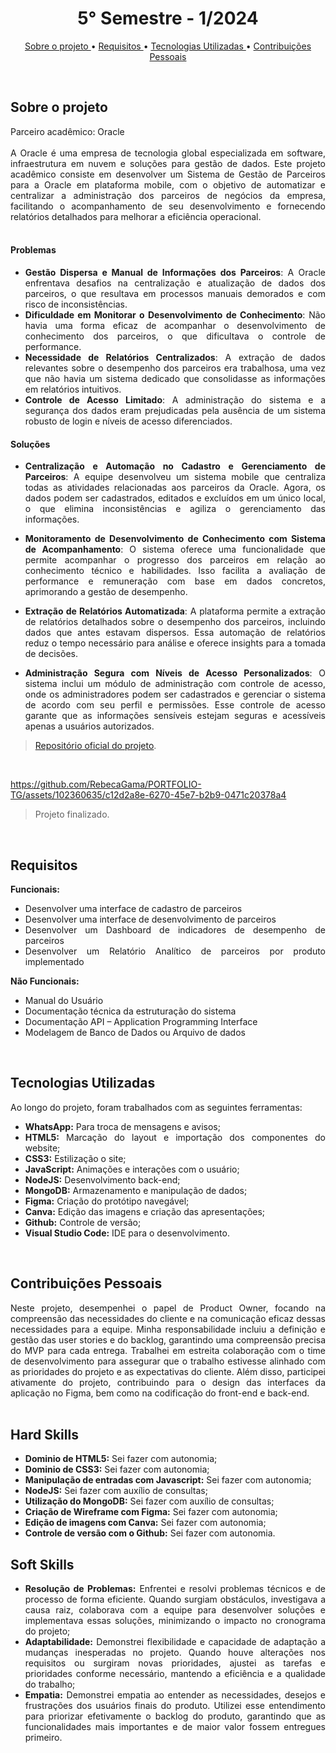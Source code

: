 <h1 align="center"> 5° Semestre - 1/2024 </h1>
<p align="center">
  <a href ="#sobre-o-projeto"> Sobre o projeto  </a>  • 
  <a href ="#requisitos"> Requisitos </a>  • 
  <a href ="#tecnologias-utilizadas"> Tecnologias Utilizadas </a>  •
  <a href ="#contribuições-pessoais"> Contribuições Pessoais </a>  
</p>
<br>

## Sobre o projeto 

<div align="justify">
  Parceiro acadêmico: Oracle
  <br><br>
  A Oracle é uma empresa de tecnologia global especializada em software, infraestrutura em nuvem e soluções para gestão de dados. Este projeto acadêmico consiste em desenvolver um Sistema de Gestão de Parceiros para a Oracle em plataforma mobile, com o objetivo de automatizar e centralizar a administração dos parceiros de negócios da empresa, facilitando o acompanhamento de seu desenvolvimento e fornecendo relatórios detalhados para melhorar a eficiência operacional.
  
<div><br>

#### Problemas

- **Gestão Dispersa e Manual de Informações dos Parceiros**: A Oracle enfrentava desafios na centralização e atualização de dados dos parceiros, o que resultava em processos manuais demorados e com risco de inconsistências.
- **Dificuldade em Monitorar o Desenvolvimento de Conhecimento**: Não havia uma forma eficaz de acompanhar o desenvolvimento de conhecimento dos parceiros, o que dificultava o controle de performance.
- **Necessidade de Relatórios Centralizados**: A extração de dados relevantes sobre o desempenho dos parceiros era trabalhosa, uma vez que não havia um sistema dedicado que consolidasse as informações em relatórios intuitivos.
- **Controle de Acesso Limitado**: A administração do sistema e a segurança dos dados eram prejudicadas pela ausência de um sistema robusto de login e níveis de acesso diferenciados.

#### Soluções

- **Centralização e Automação no Cadastro e Gerenciamento de Parceiros**: A equipe desenvolveu um sistema mobile que centraliza todas as atividades relacionadas aos parceiros da Oracle. Agora, os dados podem ser cadastrados, editados e excluídos em um único local, o que elimina inconsistências e agiliza o gerenciamento das informações.
  
- **Monitoramento de Desenvolvimento de Conhecimento com Sistema de Acompanhamento**: O sistema oferece uma funcionalidade que permite acompanhar o progresso dos parceiros em relação ao conhecimento técnico e habilidades. Isso facilita a avaliação de performance e remuneração com base em dados concretos, aprimorando a gestão de desempenho.
  
- **Extração de Relatórios Automatizada**: A plataforma permite a extração de relatórios detalhados sobre o desempenho dos parceiros, incluindo dados que antes estavam dispersos. Essa automação de relatórios reduz o tempo necessário para análise e oferece insights para a tomada de decisões.
  
- **Administração Segura com Níveis de Acesso Personalizados**: O sistema inclui um módulo de administração com controle de acesso, onde os administradores podem ser cadastrados e gerenciar o sistema de acordo com seu perfil e permissões. Esse controle de acesso garante que as informações sensíveis estejam seguras e acessíveis apenas a usuários autorizados.
  
> [Repositório oficial do projeto](https://github.com/atomofatec/API-ORACLE).

<br>


https://github.com/RebecaGama/PORTFOLIO-TG/assets/102360635/c12d2a8e-6270-45e7-b2b9-0471c20378a4


> Projeto finalizado.

<br>
  
## Requisitos 
 
**Funcionais:**<br>
- Desenvolver uma interface de cadastro de parceiros
- Desenvolver uma interface de desenvolvimento de parceiros
- Desenvolver um Dashboard de indicadores de desempenho de parceiros
- Desenvolver um Relatório Analítico de parceiros por produto implementado

**Não Funcionais:**<br>
- Manual do Usuário
- Documentação técnica da estruturação do sistema
- Documentação API – Application Programming Interface
- Modelagem de Banco de Dados ou Arquivo de dados

<br>

## Tecnologias Utilizadas
Ao longo do projeto, foram trabalhados com as seguintes ferramentas:
<br>
  - **WhatsApp:** Para troca de mensagens e avisos;
  - **HTML5:** Marcação do layout e importação dos componentes do website; 
  - **CSS3:** Estilização o site;
  - **JavaScript:** Animações e interações com o usuário;
  - **NodeJS:** Desenvolvimento back-end;
  - **MongoDB:** Armazenamento e manipulação de dados;
  - **Figma:** Criação do protótipo navegável;
  - **Canva:** Edição das imagens e criação das apresentações;
  - **Github:** Controle de versão;
  - **Visual Studio Code:** IDE para o desenvolvimento.
  
<br>

## Contribuições Pessoais
<div align="justify">
Neste projeto, desempenhei o papel de Product Owner, focando na compreensão das necessidades do cliente e na comunicação eficaz dessas necessidades para a equipe. Minha responsabilidade incluiu a definição e gestão das user stories e do backlog, garantindo uma compreensão precisa do MVP para cada entrega. Trabalhei em estreita colaboração com o time de desenvolvimento para assegurar que o trabalho estivesse alinhado com as prioridades do projeto e as expectativas do cliente. Além disso, participei ativamente do projeto, contribuindo para o design das interfaces da aplicação no Figma, bem como na codificação do front-end e back-end.
  
<div>

<br>

## Hard Skills
  - **Dominio de HTML5:** Sei fazer com autonomia;
  - **Dominio de CSS3:** Sei fazer com autonomia;
  - **Manipulação de entradas com Javascript:** Sei fazer com autonomia;
  - **NodeJS:** Sei fazer com auxílio de consultas;
  - **Utilização do MongoDB:** Sei fazer com auxílio de consultas; 
  - **Criação de Wireframe com Figma:** Sei fazer com autonomia;
  - **Edição de imagens com Canva:** Sei fazer com autonomia;
  - **Controle de versão com o Github:** Sei fazer com autonomia.


## Soft Skills
 - **Resolução de Problemas:** Enfrentei e resolvi problemas técnicos e de processo de forma eficiente. Quando surgiam obstáculos, investigava a causa raiz, colaborava com a equipe para desenvolver soluções e implementava essas soluções, minimizando o impacto no cronograma do projeto;
- **Adaptabilidade:** Demonstrei flexibilidade e capacidade de adaptação a mudanças inesperadas no projeto. Quando houve alterações nos requisitos ou surgiram novas prioridades, ajustei as tarefas e prioridades conforme necessário, mantendo a eficiência e a qualidade do trabalho;
 - **Empatia:** Demonstrei empatia ao entender as necessidades, desejos e frustrações dos usuários finais do produto. Utilizei esse entendimento para priorizar efetivamente o backlog do produto, garantindo que as funcionalidades mais importantes e de maior valor fossem entregues primeiro.
